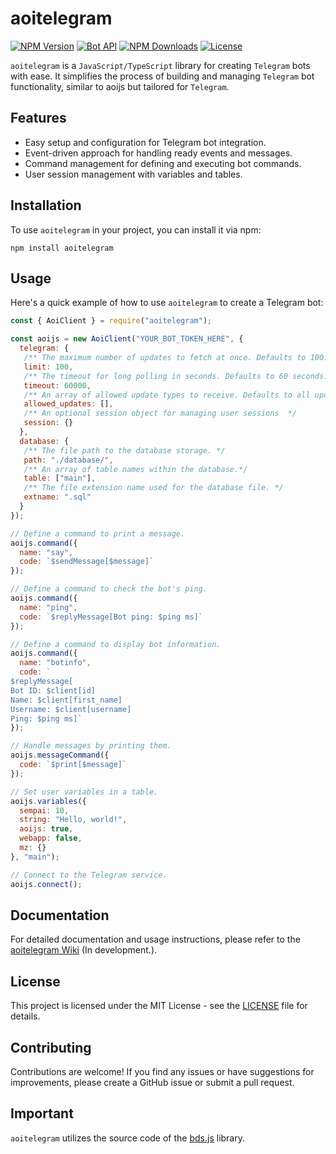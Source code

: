 # aoitelegram

[![NPM Version](https://img.shields.io/npm/v/aoitelegram)](https://www.npmjs.com/package/aoitelegram)
[![Bot API](https://img.shields.io/badge/Bot%20API-v.6.9-00aced.svg?style=flat-square&logo=telegram)](https://core.telegram.org/bots/api)
[![NPM Downloads](https://img.shields.io/npm/dt/aoitelegram.svg?maxAge=3600)](https://www.npmjs.com/package/aoitelegram)
[![License](https://img.shields.io/npm/l/aoitelegram)](https://github.com/Sempai-07/aoitelegram/blob/main/LICENSE)

`aoitelegram` is a `JavaScript/TypeScript` library for creating `Telegram` bots with ease. It simplifies the process of building and managing `Telegram` bot functionality, similar to aoijs but tailored for `Telegram`.

## Features

- Easy setup and configuration for Telegram bot integration.
- Event-driven approach for handling ready events and messages.
- Command management for defining and executing bot commands.
- User session management with variables and tables.

## Installation

To use `aoitelegram` in your project, you can install it via npm:

```shell
npm install aoitelegram
```

## Usage

Here's a quick example of how to use `aoitelegram` to create a Telegram bot:

```javascript
const { AoiClient } = require("aoitelegram");

const aoijs = new AoiClient("YOUR_BOT_TOKEN_HERE", {
  telegram: {
   /** The maximum number of updates to fetch at once. Defaults to 100. */
   limit: 100,
   /** The timeout for long polling in seconds. Defaults to 60 seconds. */
   timeout: 60000,
   /** An array of allowed update types to receive. Defaults to all updates. */
   allowed_updates: [],
   /** An optional session object for managing user sessions  */
   session: {}
  },
  database: {
   /** The file path to the database storage. */
   path: "./database/",
   /** An array of table names within the database.*/
   table: ["main"],
   /** The file extension name used for the database file. */
   extname: ".sql"
  }
});

// Define a command to print a message.
aoijs.command({
  name: "say",
  code: `$sendMessage[$message]`
});

// Define a command to check the bot's ping.
aoijs.command({
  name: "ping",
  code: `$replyMessage[Bot ping: $ping ms]`
});

// Define a command to display bot information.
aoijs.command({
  name: "botinfo",
  code: `
$replyMessage[
Bot ID: $client[id]
Name: $client[first_name]
Username: $client[username]
Ping: $ping ms]`
});

// Handle messages by printing them.
aoijs.messageCommand({
  code: `$print[$message]`
});

// Set user variables in a table.
aoijs.variables({
  sempai: 10,
  string: "Hello, world!",
  aoijs: true,
  webapp: false,
  mz: {}
}, "main");

// Connect to the Telegram service.
aoijs.connect();
```

## Documentation

For detailed documentation and usage instructions, please refer to the [aoitelegram Wiki](https://google.com) (In development.).

## License

This project is licensed under the MIT License - see the [LICENSE](https://github.com/Sempai-07/aoitelegram/blob/main/LICENSE) file for details.

## Contributing

Contributions are welcome! If you find any issues or have suggestions for improvements, please create a GitHub issue or submit a pull request.

## Important

`aoitelegram` utilizes the source code of the [bds.js](https://www.npmjs.com/package/bds.js) library.
